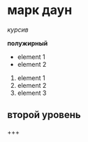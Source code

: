 # марк даун

*курсив*

**полужирный**

* element 1
* element 2

1. element 1 
2. element 2
3. element 3

## второй уровень

+++